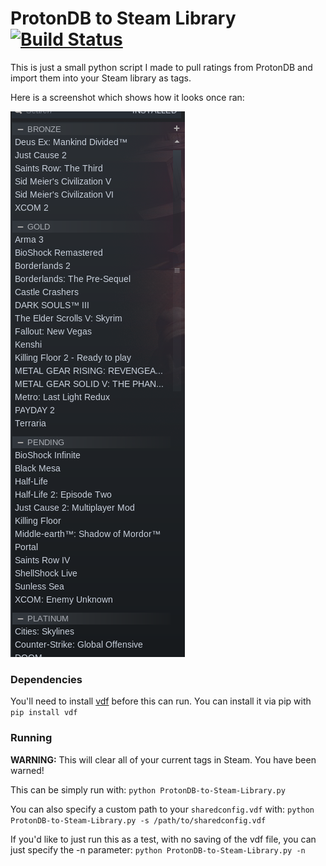 # ProtonDB to Steam Library [![Build Status](https://travis-ci.com/CorruptComputer/ProtonDB-to-Steam-Library.svg?branch=master)](https://travis-ci.com/CorruptComputer/ProtonDB-to-Steam-Library)

This is just a small python script I made to pull ratings from ProtonDB and import them into your Steam library as tags.

Here is a screenshot which shows how it looks once ran:

![Screenshot](screenshot.png)

### Dependencies

You'll need to install [vdf](https://github.com/ValvePython/vdf) before this can run. 
You can install it via pip with `pip install vdf`

### Running

**WARNING:** This will clear all of your current tags in Steam. You have been warned!

This can be simply run with: `python ProtonDB-to-Steam-Library.py`

You can also specify a custom path to your `sharedconfig.vdf` with: `python ProtonDB-to-Steam-Library.py -s /path/to/sharedconfig.vdf`

If you'd like to just run this as a test, with no saving of the vdf file, you can just specify the -n parameter: `python ProtonDB-to-Steam-Library.py -n`